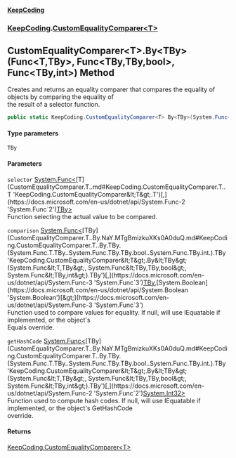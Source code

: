 #### [KeepCoding](index.md 'index')
### [KeepCoding](KeepCoding.md 'KeepCoding').[CustomEqualityComparer&lt;T&gt;](CustomEqualityComparer.T..md 'KeepCoding.CustomEqualityComparer&lt;T&gt;')
## CustomEqualityComparer&lt;T&gt;.By&lt;TBy&gt;(Func&lt;T,TBy&gt;, Func&lt;TBy,TBy,bool&gt;, Func&lt;TBy,int&gt;) Method
Creates and returns an equality comparer that compares the equality of objects by comparing the equality of  
the result of a selector function.
```csharp
public static KeepCoding.CustomEqualityComparer<T> By<TBy>(System.Func<T,TBy> selector, System.Func<TBy,TBy,bool> comparison=null, System.Func<TBy,int> getHashCode=null);
```
#### Type parameters
<a name='KeepCoding.CustomEqualityComparer.T..By.TBy.(System.Func.T.TBy..System.Func.TBy.TBy.bool..System.Func.TBy.int.).TBy'></a>
`TBy`  
  
#### Parameters
<a name='KeepCoding.CustomEqualityComparer.T..By.TBy.(System.Func.T.TBy..System.Func.TBy.TBy.bool..System.Func.TBy.int.).selector'></a>
`selector` [System.Func&lt;](https://docs.microsoft.com/en-us/dotnet/api/System.Func-2 'System.Func`2')[T](CustomEqualityComparer.T..md#KeepCoding.CustomEqualityComparer.T..T 'KeepCoding.CustomEqualityComparer&lt;T&gt;.T')[,](https://docs.microsoft.com/en-us/dotnet/api/System.Func-2 'System.Func`2')[TBy](CustomEqualityComparer.T..By.NaY.MTgBmizkuXKs0A0duQ.md#KeepCoding.CustomEqualityComparer.T..By.TBy.(System.Func.T.TBy..System.Func.TBy.TBy.bool..System.Func.TBy.int.).TBy 'KeepCoding.CustomEqualityComparer&lt;T&gt;.By&lt;TBy&gt;(System.Func&lt;T,TBy&gt;, System.Func&lt;TBy,TBy,bool&gt;, System.Func&lt;TBy,int&gt;).TBy')[&gt;](https://docs.microsoft.com/en-us/dotnet/api/System.Func-2 'System.Func`2')  
Function selecting the actual value to be compared.
  
<a name='KeepCoding.CustomEqualityComparer.T..By.TBy.(System.Func.T.TBy..System.Func.TBy.TBy.bool..System.Func.TBy.int.).comparison'></a>
`comparison` [System.Func&lt;](https://docs.microsoft.com/en-us/dotnet/api/System.Func-3 'System.Func`3')[TBy](CustomEqualityComparer.T..By.NaY.MTgBmizkuXKs0A0duQ.md#KeepCoding.CustomEqualityComparer.T..By.TBy.(System.Func.T.TBy..System.Func.TBy.TBy.bool..System.Func.TBy.int.).TBy 'KeepCoding.CustomEqualityComparer&lt;T&gt;.By&lt;TBy&gt;(System.Func&lt;T,TBy&gt;, System.Func&lt;TBy,TBy,bool&gt;, System.Func&lt;TBy,int&gt;).TBy')[,](https://docs.microsoft.com/en-us/dotnet/api/System.Func-3 'System.Func`3')[TBy](CustomEqualityComparer.T..By.NaY.MTgBmizkuXKs0A0duQ.md#KeepCoding.CustomEqualityComparer.T..By.TBy.(System.Func.T.TBy..System.Func.TBy.TBy.bool..System.Func.TBy.int.).TBy 'KeepCoding.CustomEqualityComparer&lt;T&gt;.By&lt;TBy&gt;(System.Func&lt;T,TBy&gt;, System.Func&lt;TBy,TBy,bool&gt;, System.Func&lt;TBy,int&gt;).TBy')[,](https://docs.microsoft.com/en-us/dotnet/api/System.Func-3 'System.Func`3')[System.Boolean](https://docs.microsoft.com/en-us/dotnet/api/System.Boolean 'System.Boolean')[&gt;](https://docs.microsoft.com/en-us/dotnet/api/System.Func-3 'System.Func`3')  
Function used to compare values for equality. If null, will use IEquatable if implemented, or the object's  
Equals override.
  
<a name='KeepCoding.CustomEqualityComparer.T..By.TBy.(System.Func.T.TBy..System.Func.TBy.TBy.bool..System.Func.TBy.int.).getHashCode'></a>
`getHashCode` [System.Func&lt;](https://docs.microsoft.com/en-us/dotnet/api/System.Func-2 'System.Func`2')[TBy](CustomEqualityComparer.T..By.NaY.MTgBmizkuXKs0A0duQ.md#KeepCoding.CustomEqualityComparer.T..By.TBy.(System.Func.T.TBy..System.Func.TBy.TBy.bool..System.Func.TBy.int.).TBy 'KeepCoding.CustomEqualityComparer&lt;T&gt;.By&lt;TBy&gt;(System.Func&lt;T,TBy&gt;, System.Func&lt;TBy,TBy,bool&gt;, System.Func&lt;TBy,int&gt;).TBy')[,](https://docs.microsoft.com/en-us/dotnet/api/System.Func-2 'System.Func`2')[System.Int32](https://docs.microsoft.com/en-us/dotnet/api/System.Int32 'System.Int32')[&gt;](https://docs.microsoft.com/en-us/dotnet/api/System.Func-2 'System.Func`2')  
Function used to compute hash codes. If null, will use IEquatable if implemented, or the object's GetHashCode  
override.
  
#### Returns
[KeepCoding.CustomEqualityComparer&lt;](CustomEqualityComparer.T..md 'KeepCoding.CustomEqualityComparer&lt;T&gt;')[T](CustomEqualityComparer.T..md#KeepCoding.CustomEqualityComparer.T..T 'KeepCoding.CustomEqualityComparer&lt;T&gt;.T')[&gt;](CustomEqualityComparer.T..md 'KeepCoding.CustomEqualityComparer&lt;T&gt;')  
